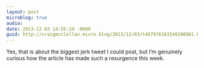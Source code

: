 ```yaml
---
layout: post
microblog: true
audio: 
date: 2013-12-03 14:55:24 -0600
guid: http://craigmcclellan.micro.blog/2013/12/03/t407976383349288961.html
---
```

Yes, that is about the biggest jerk tweet I could post, but I’m genuinely curious how the article has made such a resurgence this week.
